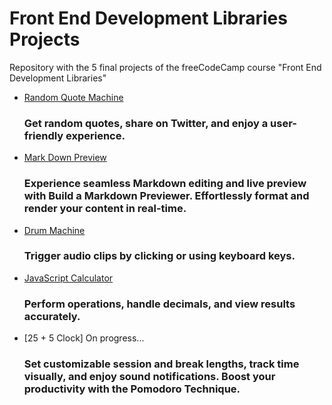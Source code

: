 # Front End Development Libraries Projects
Repository with the 5 final projects of the freeCodeCamp course "Front End Development Libraries"

 - [Random Quote Machine](https://randomquote-machine-bosxch.vercel.app)
    ### Get random quotes, share on Twitter, and enjoy a user-friendly experience.
 - [Mark Down Preview](https://markdown-previewer-bosxch.vercel.app)
    ### Experience seamless Markdown editing and live preview with Build a Markdown Previewer. Effortlessly format and render your content in real-time.
 - [Drum Machine](https://drum-machine-bosxch.vercel.app)
    ### Trigger audio clips by clicking or using keyboard keys.
 - [JavaScript Calculator](https://javascript-calculator-bosxch.vercel.app)
    ### Perform operations, handle decimals, and view results accurately.
 - [25 + 5 Clock] On progress...
    ### Set customizable session and break lengths, track time visually, and enjoy sound notifications. Boost your productivity with the Pomodoro Technique.
